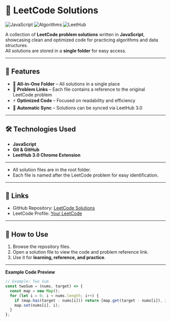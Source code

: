 # 🧩 LeetCode Solutions

![JavaScript](https://img.shields.io/badge/JavaScript-F7DF1E?logo=javascript&logoColor=black)
![Algorithms](https://img.shields.io/badge/Algorithms-Yes-brightgreen)
![LeetHub](https://img.shields.io/badge/LeetHub-3.0-blue)

A collection of **LeetCode problem solutions** written in **JavaScript**, showcasing clean and optimized code for practicing algorithms and data structures.  
All solutions are stored in a **single folder** for easy access.  

---

## 🚀 Features

- 📝 **All-in-One Folder** – All solutions in a single place  
- 🔗 **Problem Links** – Each file contains a reference to the original LeetCode problem  
- ⚡ **Optimized Code** – Focused on readability and efficiency  
- 📂 **Automatic Sync** – Solutions can be synced via LeetHub 3.0  

---

## 🛠️ Technologies Used

- **JavaScript**  
- **Git & GitHub**  
- **LeetHub 3.0 Chrome Extension**  

---

- All solution files are in the root folder.  
- Each file is named after the LeetCode problem for easy identification.  

---

## 🔗 Links

- GitHub Repository: [LeetCode Solutions](https://github.com/yourusername/leetcode-solutions)  
- LeetCode Profile: [Your LeetCode](https://leetcode.com/yourusername/)  

---

## 📌 How to Use

1. Browse the repository files.  
2. Open a solution file to view the code and problem reference link.  
3. Use it for **learning, reference, and practice**.  

---

**Example Code Preview**  

```javascript
// Example: Two Sum
const twoSum = (nums, target) => {
  const map = new Map();
  for (let i = 0; i < nums.length; i++) {
    if (map.has(target - nums[i])) return [map.get(target - nums[i]), i];
    map.set(nums[i], i);
  }
};

